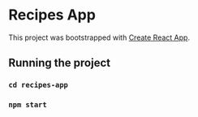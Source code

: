 # Recipes App

This project was bootstrapped with [Create React App](https://github.com/facebook/create-react-app).

## Running the project

### `cd recipes-app`

### `npm start`
